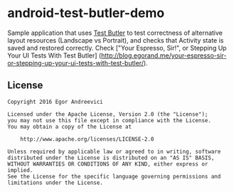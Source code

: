 # android-test-butler-demo

Sample application that uses [Test Butler](https://github.com/linkedin/test-butler) to test correctness of 
alternative layout resources (Landscape vs Portrait), and checks that Activity state is saved and restored correctly.
Check ["Your Espresso, Sir!", or Stepping Up Your UI Tests With Test Butler]
(http://blog.egorand.me/your-espresso-sir-or-stepping-up-your-ui-tests-with-test-butler/).

License
-------

    Copyright 2016 Egor Andreevici

    Licensed under the Apache License, Version 2.0 (the "License");
    you may not use this file except in compliance with the License.
    You may obtain a copy of the License at

        http://www.apache.org/licenses/LICENSE-2.0

    Unless required by applicable law or agreed to in writing, software
    distributed under the License is distributed on an "AS IS" BASIS,
    WITHOUT WARRANTIES OR CONDITIONS OF ANY KIND, either express or implied.
    See the License for the specific language governing permissions and
    limitations under the License.
